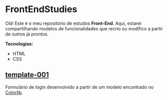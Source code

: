 # FrontEndStudies

Olá! Este é o meu repositório de estudos **Front-End**. Aqui, estarei compartilhando modelos de funcionalidades que recrio ou modifico a partir de outros já prontos.

**Tecnologias:**

* HTML
* CSS

## [template-001](https://github.com/JesseLopesTI/FrontEndStudies/tree/master/template-001)

Formulário de login desenvolvido a partir de um modelo encontrado no [Colorlib](https://colorlib.com/wp/html5-and-css3-login-forms/).

